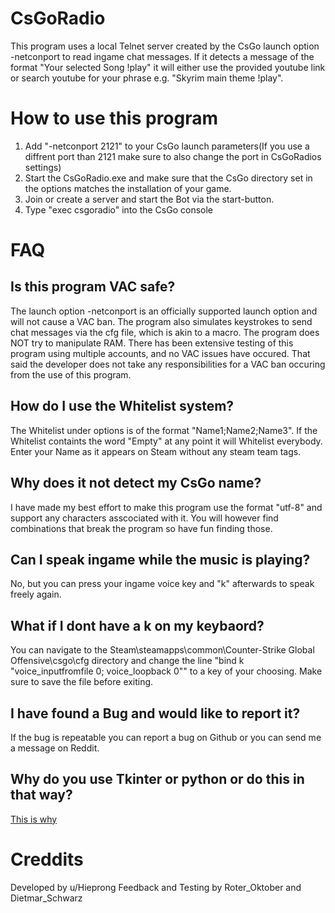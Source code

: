 # CsGoRadio
This program uses a local Telnet server created by the CsGo launch option -netconport to read ingame chat messages. If it detects a message of the format "Your selected Song !play" 
it will either use the provided youtube link or search youtube for your phrase e.g. "Skyrim main theme !play".
# How to use this program
1. Add "-netconport 2121" to your CsGo launch parameters(If you use a diffrent port than 2121 make sure to also change the port in CsGoRadios settings)
2. Start the CsGoRadio.exe and make sure that the CsGo directory set in the options matches the installation of your game.
3. Join or create a server and start the Bot via the start-button.
4. Type "exec csgoradio" into the CsGo console
# FAQ
## Is this program VAC safe?
The launch option -netconport is an officially supported launch option and will not cause a VAC ban. The program also simulates keystrokes to send chat messages via the cfg file, which is akin to a macro.
The program does NOT try to manipulate RAM. There has been extensive testing of this program using multiple accounts, and no VAC issues have occured. That said the developer does not take any responsibilities for a VAC ban occuring from the use of this program.
##  How do I use the Whitelist system?
The Whitelist under options is of the format "Name1;Name2;Name3". If the Whitelist containts the word "Empty" at any point it will Whitelist everybody. Enter your Name as it appears on Steam without any steam team tags.
## Why does it not detect my CsGo name?
I have made my best effort to make this program use the format "utf-8" and support any characters asscociated with it. You will however find combinations that break the program so have fun finding those.
## Can I speak ingame while the music is playing?
No, but you can press your ingame voice key and "k" afterwards to speak freely again.
## What if I dont have a k on my keybaord?
You can navigate to the Steam\steamapps\common\Counter-Strike Global Offensive\csgo\cfg directory and change the line "bind k "voice_inputfromfile 0; voice_loopback 0"" to a key of your choosing. Make sure to save the file before exiting.
## I have found a Bug and would like to report it?
If the bug is repeatable you can report a bug on Github or you can send me a message on Reddit.
## Why do you use Tkinter or python or do this in that way?
[This is why](https://i.redd.it/hk54ti5n6tk11.png)
# Creddits
Developed by u/Hieprong
Feedback and Testing by Roter_Oktober and Dietmar_Schwarz
